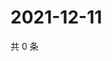 # 2021-12-11

共 0 条

<!-- BEGIN WEIBO -->
<!-- 最后更新时间 Sat Dec 11 2021 13:10:33 GMT+0800 (China Standard Time) -->

<!-- END WEIBO -->
